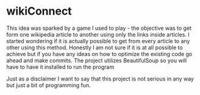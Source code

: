 # wikiConnect

This idea was sparked by a game I used to play - the objective was to get form one wikipedia article to another using only the links inside articles. I started wondering if it is actually possible to get from every article to any other using this method. Honestly I am not sure if it is at all possible to achieve but if you have any ideas on how to optimize the existing code go ahead and make commits. The project utilizes BeautifulSoup so you will have to have it installed to run the program

Just as a disclaimer I want to say that this project is not serious in any way but just a bit of programming fun.
